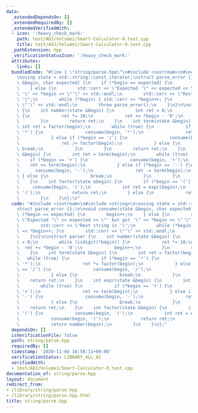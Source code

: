 ```yaml
---
data:
  _extendedDependsOn: []
  _extendedRequiredBy: []
  _extendedVerifiedWith:
  - icon: ':heavy_check_mark:'
    path: test/AOJ/Volume1/Smart-Calculator-0.test.cpp
    title: test/AOJ/Volume1/Smart-Calculator-0.test.cpp
  _pathExtension: hpp
  _verificationStatusIcon: ':heavy_check_mark:'
  attributes:
    links: []
  bundledCode: "#line 1 \"string/parse.hpp\"\n#include <iostream>\n#include <string>\n\
    \nusing state = std::string::const_iterator;\nstruct parse_error {};\n\nvoid consume(state\
    \ &begin, char expected) {\n    if (*begin == expected) {\n        begin++;\n\
    \    } else {\n        std::cerr << \"Expected '\" << expected << \"' but got\
    \ '\" << *begin << \"'\" << std::endl;\n        std::cerr << \"Rest string is\
    \ '\";\n        while (*begin) { std::cerr << *begin++; }\n        std::cerr <<\
    \ \"'\" << std::endl;\n        throw parse_error();\n    }\n}\n\nstruct parser\
    \ {\n    int number(state &begin) {\n        int ret = 0;\n        while (isdigit(*begin))\
    \ {\n            ret *= 10;\n            ret += *begin - '0';\n            begin++;\n\
    \        }\n        return ret;\n    }\n    int term(state &begin) {\n       \
    \ int ret = factor(begin);\n        while (true) {\n            if (*begin ==\
    \ '*') {\n                consume(begin, '*');\n                ret *= factor(begin);\n\
    \            } else if (*begin == '/') {\n                consume(begin, '/');\n\
    \                ret /= factor(begin);\n            } else {\n               \
    \ break;\n            }\n        }\n        return ret;\n    }\n    int expr(state\
    \ &begin) {\n        int ret = term(begin);\n        while (true) {\n        \
    \    if (*begin == '+') {\n                consume(begin, '+');\n            \
    \    ret += term(begin);\n            } else if (*begin == '-') {\n          \
    \      consume(begin, '-');\n                ret -= term(begin);\n           \
    \ } else {\n                break;\n            }\n        }\n        return ret;\n\
    \    }\n    int factor(state &begin) {\n        if (*begin == '(') {\n       \
    \     consume(begin, '(');\n            int ret = expr(begin);\n            consume(begin,\
    \ ')');\n            return ret;\n        } else {\n            return number(begin);\n\
    \        }\n    }\n};\n"
  code: "#include <iostream>\n#include <string>\n\nusing state = std::string::const_iterator;\n\
    struct parse_error {};\n\nvoid consume(state &begin, char expected) {\n    if\
    \ (*begin == expected) {\n        begin++;\n    } else {\n        std::cerr <<\
    \ \"Expected '\" << expected << \"' but got '\" << *begin << \"'\" << std::endl;\n\
    \        std::cerr << \"Rest string is '\";\n        while (*begin) { std::cerr\
    \ << *begin++; }\n        std::cerr << \"'\" << std::endl;\n        throw parse_error();\n\
    \    }\n}\n\nstruct parser {\n    int number(state &begin) {\n        int ret\
    \ = 0;\n        while (isdigit(*begin)) {\n            ret *= 10;\n          \
    \  ret += *begin - '0';\n            begin++;\n        }\n        return ret;\n\
    \    }\n    int term(state &begin) {\n        int ret = factor(begin);\n     \
    \   while (true) {\n            if (*begin == '*') {\n                consume(begin,\
    \ '*');\n                ret *= factor(begin);\n            } else if (*begin\
    \ == '/') {\n                consume(begin, '/');\n                ret /= factor(begin);\n\
    \            } else {\n                break;\n            }\n        }\n    \
    \    return ret;\n    }\n    int expr(state &begin) {\n        int ret = term(begin);\n\
    \        while (true) {\n            if (*begin == '+') {\n                consume(begin,\
    \ '+');\n                ret += term(begin);\n            } else if (*begin ==\
    \ '-') {\n                consume(begin, '-');\n                ret -= term(begin);\n\
    \            } else {\n                break;\n            }\n        }\n    \
    \    return ret;\n    }\n    int factor(state &begin) {\n        if (*begin ==\
    \ '(') {\n            consume(begin, '(');\n            int ret = expr(begin);\n\
    \            consume(begin, ')');\n            return ret;\n        } else {\n\
    \            return number(begin);\n        }\n    }\n};"
  dependsOn: []
  isVerificationFile: false
  path: string/parse.hpp
  requiredBy: []
  timestamp: '2020-11-04 16:58:11+09:00'
  verificationStatus: LIBRARY_ALL_AC
  verifiedWith:
  - test/AOJ/Volume1/Smart-Calculator-0.test.cpp
documentation_of: string/parse.hpp
layout: document
redirect_from:
- /library/string/parse.hpp
- /library/string/parse.hpp.html
title: string/parse.hpp
---
```

